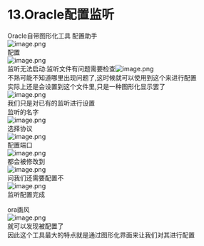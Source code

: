 # 13.Oracle配置监听

Oracle自带图形化工具 配置助手<br />![image.png](https://cdn.nlark.com/yuque/0/2019/png/349894/1560848155151-0b9ac073-f062-4cf2-a2ab-e50c0d777ca1.png#align=left&display=inline&height=329&name=image.png&originHeight=522&originWidth=438&size=140751&status=done&width=276)<br />配置<br />![image.png](https://cdn.nlark.com/yuque/0/2019/png/349894/1560848187495-84601c48-75b5-46e4-8580-3e5ed79bdad3.png#align=left&display=inline&height=204&name=image.png&originHeight=407&originWidth=633&size=181066&status=done&width=316.5)<br />监听无法启动:监听文件有问题需要检查![image.png](https://cdn.nlark.com/yuque/0/2019/png/349894/1560848228345-8193fb19-5c58-4afd-b72d-942701ec7d1f.png#align=left&display=inline&height=14&name=image.png&originHeight=27&originWidth=78&size=3298&status=done&width=39)<br />不熟可能不知道哪里出现问题了,这时候就可以使用到这个来进行配置<br />实际上还是会设置到这个文件里,只是一种图形化显示罢了<br />![image.png](https://cdn.nlark.com/yuque/0/2019/png/349894/1560848292165-240b58cd-2344-4a72-b789-5b4aaa294ebf.png#align=left&display=inline&height=203&name=image.png&originHeight=405&originWidth=597&size=166091&status=done&width=298.5)<br />我们只是对已有的监听进行设置<br />监听的名字<br />![image.png](https://cdn.nlark.com/yuque/0/2019/png/349894/1560848311660-d5cdd8b2-09b0-47de-b424-c91848683d7b.png#align=left&display=inline&height=195&name=image.png&originHeight=389&originWidth=608&size=135800&status=done&width=304)<br />选择协议<br />![image.png](https://cdn.nlark.com/yuque/0/2019/png/349894/1560848341147-87217d21-fc1b-4e38-b822-e2f1dd9589ae.png#align=left&display=inline&height=203&name=image.png&originHeight=405&originWidth=610&size=165708&status=done&width=305)<br />配置端口<br />![image.png](https://cdn.nlark.com/yuque/0/2019/png/349894/1560848368353-1a87c299-80e2-4c22-861b-14a9c1d7c1d6.png#align=left&display=inline&height=195&name=image.png&originHeight=390&originWidth=600&size=147929&status=done&width=300)<br />都会被修改到<br />![image.png](https://cdn.nlark.com/yuque/0/2019/png/349894/1560848383453-53c7eea3-7735-4383-9226-f60ce314b0f1.png#align=left&display=inline&height=189&name=image.png&originHeight=377&originWidth=965&size=181649&status=done&width=482.5)<br />问我们还需要配置不<br />![image.png](https://cdn.nlark.com/yuque/0/2019/png/349894/1560848396707-c63317af-d5ef-4740-a9f1-6124c0dc6278.png#align=left&display=inline&height=203&name=image.png&originHeight=406&originWidth=613&size=139627&status=done&width=306.5)<br />监听配置完成

ora画风<br />![image.png](https://cdn.nlark.com/yuque/0/2019/png/349894/1560848415698-dd943917-eff9-4c3f-9888-b84504f373d1.png#align=left&display=inline&height=275&name=image.png&originHeight=549&originWidth=956&size=226784&status=done&width=478)<br />就可以发现被配置了<br />因此这个工具最大的特点就是通过图形化界面来让我们对其进行配置
